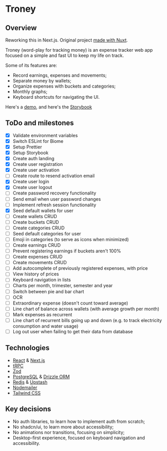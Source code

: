 # Troney

## Overview

Reworking this in Next.js. Original project [made with Nuxt](https://github.com/brunobragaw8t/troney).

Troney (word-play for tracking money) is an expense tracker web app focused on a
simple and fast UI to keep my life on track.

Some of its features are:

- Record earnings, expenses and movements;
- Separate money by wallets;
- Organize expenses with buckets and categories;
- Monthly graphs;
- Keyboard shortcuts for navigating the UI.

Here's a [demo](https://troney.vercel.app/),
and here's the [Storybook](https://troney-storybook.vercel.app/)

## ToDo and milestones

- [x] Validate environment variables
- [x] Switch ESLint for Biome
- [x] Setup Prettier
- [x] Setup Storybook
- [x] Create auth landing
- [x] Create user registration
- [x] Create user activation
- [ ] Create route to resend activation email
- [x] Create user login
- [x] Create user logout
- [ ] Create password recovery functionality
- [ ] Send email when user password changes
- [ ] Implement refresh session functionality
- [x] Seed default wallets for user
- [ ] Create wallets CRUD
- [ ] Create buckets CRUD
- [ ] Create categories CRUD
- [ ] Seed default categories for user
- [ ] Emoji in categories (to serve as icons when minimized)
- [ ] Create earnings CRUD
- [ ] Prevent registering earnings if buckets aren't 100%
- [ ] Create expenses CRUD
- [ ] Create movements CRUD
- [ ] Add autocomplete of previously registered expenses, with price
- [ ] View history of prices
- [ ] Keyboard navigation in lists
- [ ] Charts per month, trimester, semester and year
- [ ] Switch between pie and bar chart
- [ ] OCR
- [ ] Extraordinary expense (doesn't count toward average)
- [ ] Line chart of balance across wallets (with average growth per month)
- [ ] Mark expenses as recurrent
- [ ] Line chart of recurrent bills going up and down (e.g. to track electricity consumption and water usage)
- [ ] Log out user when failing to get their data from database

## Technologies

- [React](https://react.dev/) & [Next.js](https://nextjs.org/)
- [tRPC](https://trpc.io/)
- [Zod](https://zod.dev/)
- [PostgreSQL](https://www.postgresql.org/) & [Drizzle ORM](https://orm.drizzle.team/)
- [Redis](https://redis.io/) & [Upstash](https://upstash.com/)
- [Nodemailer](https://www.nodemailer.com/)
- [Tailwind CSS](https://tailwindcss.com/)

## Key decisions

- No auth libraries, to learn how to implement auth from scratch;
- No shadcn/ui, to learn more about accessibility;
- No animations nor transitions, focusing on simplicity;
- Desktop-first experience, focused on keyboard navigation and accessibility.
